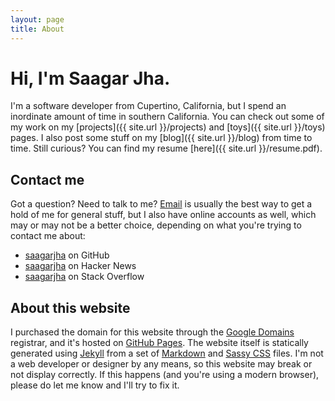 ```yaml
---
layout: page
title: About
---
```


# Hi, I'm Saagar Jha.
I'm a software developer from Cupertino, California, but I spend an inordinate amount of time in southern California. You can check out some of my work on my [projects]({{ site.url }}/projects) and [toys]({{ site.url }}/toys) pages. I also post some stuff on my [blog]({{ site.url }}/blog) from time to time. Still curious? You can find my resume [here]({{ site.url }}/resume.pdf).

## Contact me
Got a question? Need to talk to me? [Email](mailto:saagar@saagarjha.com) is usually the best way to get a hold of me for general stuff, but I also have online accounts as well, which may or may not be a better choice, depending on what you're trying to contact me about:

- [saagarjha](https://github.com/saagarjha) on GitHub
- [saagarjha](https://news.ycombinator.com/user?id=saagarjha) on Hacker News
- [saagarjha](https://stackoverflow.com/users/5230900/saagarjha) on Stack Overflow

## About this website
I purchased the domain for this website through the [Google Domains](https://domains.google/) registrar, and it's hosted on [GitHub Pages](https://pages.github.com). The website itself is statically generated using [Jekyll](https://jekyllrb.com) from a set of [Markdown](https://daringfireball.net/projects/markdown/) and [Sassy CSS](http://sass-lang.com) files. I'm not a web developer or designer by any means, so this website may break or not display correctly. If this happens (and you're using a modern browser), please do let me know and I'll try to fix it.
